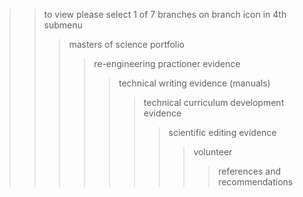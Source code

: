 >> to view please select 1 of 7 branches on branch icon in 4th submenu <next to Main button>
>>> masters of science portfolio
>>>> re-engineering practioner evidence
>>>>> technical writing evidence (manuals)
>>>>>> technical curriculum development evidence
>>>>>>> scientific editing evidence
>>>>>>>> volunteer
>>>>>>>>> references and recommendations


